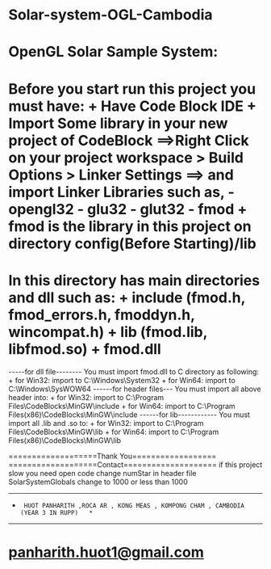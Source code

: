 # Solar-system-OGL-Cambodia
OpenGL Solar Sample System:
==============================
Before you start run this project you must have:
	+ Have Code Block IDE
	+ Import Some library in your new project of CodeBlock
		==>Right Click on your project workspace > Build Options > Linker Settings
		==> and import Linker Libraries such as, 
			- opengl32
			- glu32
			- glut32
			- fmod
	+ fmod is the library in this project on directory config(Before Starting)/lib
===============================
In this directory has main directories and dll such as:
	+ include (fmod.h, fmod_errors.h, fmoddyn.h, wincompat.h)
	+ lib (fmod.lib, libfmod.so)
	+ fmod.dll
===============================
-----for dll file--------
You must import fmod.dll to C directory as following:
	+ for Win32: import to C:\Windows\System32
	+ for Win64: import to C:\Windows\SysWOW64
------for header files---
You must import all above header into:
	+ for Win32: import to C:\Program Files\CodeBlocks\MinGW\include
	+ for Win64: import to C:\Program Files(x86)\CodeBlocks\MinGW\include
------for lib------------
You must import all .lib and .so to:
	+ for Win32: import to C:\Program Files\CodeBlocks\MinGW\lib
	+ for Win64: import to C:\Program Files(x86)\CodeBlocks\MinGW\lib



===================Thank You==================
===================Contact====================
if this project slow you need open code change 
numStar in header file SolarSystemGlobals change to
 1000 or less than 1000

*****************************************************************************************
*      HUOT PANHARITH ,ROCA AR , KONG MEAS , KOMPONG CHAM , CAMBODIA (YEAR 3 IN RUPP)	*
*****************************************************************************************
panharith.huot1@gmail.com
==============================================
